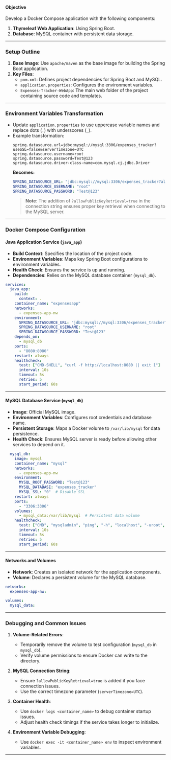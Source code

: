 
#### **Objective**
Develop a Docker Compose application with the following components:
1. **Thymeleaf Web Application**: Using Spring Boot.
2. **Database**: MySQL container with persistent data storage.

---

### **Setup Outline**
1. **Base Image**: Use `apache/maven` as the base image for building the Spring Boot application.
2. **Key Files**:
   - `pom.xml`: Defines project dependencies for Spring Boot and MySQL.
   - `application.properties`: Configures the environment variables.
   - `Expenses-Tracker-WebApp`: The main web folder of the project containing source code and templates.

---

### **Environment Variables Transformation**
- Update `application.properties` to use uppercase variable names and replace dots (`.`) with underscores (`_`).
- Example transformation:
  ```properties
  spring.datasource.url=jdbc:mysql://mysql:3306/expenses_tracker?useSSL=false&serverTimezone=UTC
  spring.datasource.username=root
  spring.datasource.password=Test@123
  spring.datasource.driver-class-name=com.mysql.cj.jdbc.Driver
  ```
  **Becomes:**
  ```yaml
  SPRING_DATASOURCE_URL: "jdbc:mysql://mysql:3306/expenses_tracker?allowPublicKeyRetrieval=true&useSSL=false&serverTimezone=UTC"
  SPRING_DATASOURCE_USERNAME: "root"
  SPRING_DATASOURCE_PASSWORD: "Test@123"
  ```
  > **Note**: The addition of `?allowPublicKeyRetrieval=true` in the connection string ensures proper key retrieval when connecting to the MySQL server.

---

### **Docker Compose Configuration**

#### **Java Application Service** (`java_app`)
- **Build Context**: Specifies the location of the project code.
- **Environment Variables**: Maps key Spring Boot configurations to environment variables.
- **Health Check**: Ensures the service is up and running.
- **Dependencies**: Relies on the MySQL database container (`mysql_db`).

```yaml
services:
  java_app:
    build:
      context: .
    container_name: "expensesapp"
    networks:
      - expenses-app-nw
    environment:
      SPRING_DATASOURCE_URL: "jdbc:mysql://mysql:3306/expenses_tracker?allowPublicKeyRetrieval=true&useSSL=false"
      SPRING_DATASOURCE_USERNAME: "root"
      SPRING_DATASOURCE_PASSWORD: "Test@123"
    depends_on:
      - mysql_db
    ports:
      - "8080:8080"
    restart: always
    healthcheck:
      test: ["CMD-SHELL", "curl -f http://localhost:8080 || exit 1"]
      interval: 10s
      timeout: 5s
      retries: 5
      start_period: 60s
```

---

#### **MySQL Database Service** (`mysql_db`)
- **Image**: Official MySQL image.
- **Environment Variables**: Configures root credentials and database name.
- **Persistent Storage**: Maps a Docker volume to `/var/lib/mysql` for data persistence.
- **Health Check**: Ensures MySQL server is ready before allowing other services to depend on it.

```yaml
  mysql_db:
    image: mysql
    container_name: "mysql"
    networks:
      - expenses-app-nw
    environment:
      MYSQL_ROOT_PASSWORD: "Test@123"
      MYSQL_DATABASE: "expenses_tracker"
      MYSQL_SSL: "0"  # Disable SSL
    restart: always
    ports:
      - "3306:3306"
    volumes:
      - mysql_data:/var/lib/mysql  # Persistent data volume
    healthcheck:
      test: ["CMD", "mysqladmin", "ping", "-h", "localhost", "-uroot", "-pTest@123"]
      interval: 10s
      timeout: 5s
      retries: 5
      start_period: 60s
```

---

#### **Networks and Volumes**
- **Network**: Creates an isolated network for the application components.
- **Volume**: Declares a persistent volume for the MySQL database.

```yaml
networks:
  expenses-app-nw:

volumes:
  mysql_data:
```

---

### **Debugging and Common Issues**
1. **Volume-Related Errors**:
   - Temporarily remove the volume to test configuration (`mysql_db` in `mysql_db`).
   - Verify volume permissions to ensure Docker can write to the directory.
   
2. **MySQL Connection String**:
   - Ensure `?allowPublicKeyRetrieval=true` is added if you face connection issues.
   - Use the correct timezone parameter (`serverTimezone=UTC`).

3. **Container Health**:
   - Use `docker logs <container_name>` to debug container startup issues.
   - Adjust health check timings if the service takes longer to initialize.

4. **Environment Variable Debugging**:
   - Use `docker exec -it <container_name> env` to inspect environment variables.

---
